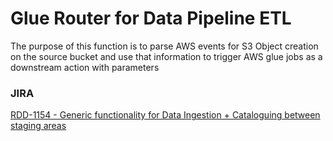# Glue Router for Data Pipeline ETL
The purpose of this function is to parse AWS events for S3 Object creation on the source bucket and use that information to trigger AWS glue jobs as a downstream action with parameters

### JIRA
[RDD-1154 - Generic functionality for Data Ingestion + Cataloguing between staging areas](https://nihr.atlassian.net/browse/RDD-1154)
